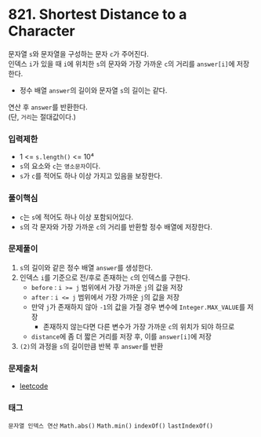 # 821. Shortest Distance to a Character
문자열 `s`와 문자열을 구성하는 문자 `c`가 주어진다.  
인덱스 `i`가 있을 때 `i`에 위치한 `s`의 문자와 가장 가까운 `c`의 거리를 `answer[i]`에 저장한다.  
- 정수 배열 `answer`의 길이와 문자열 `s`의 길이는 같다.

연산 후 `answer`를 반환한다.  
(단, `거리`는 절대값이다.)
### 입력제한
- 1 <= `s.length()` <= 10⁴
- `s`의 요소와 `c`는 `영소문자`이다.
- `s`가 `c`를 적어도 하나 이상 가지고 있음을 보장한다.
### 풀이핵심
- `c`는 `s`에 적어도 하나 이상 포함되어있다.
- `s`의 각 문자와 가장 가까운 `c`의 거리를 반환할 정수 배열에 저장한다.
### 문제풀이
1. `s`의 길이와 같은 정수 배열 `answer`를 생성한다.
2. 인덱스 `i`를 기준으로 전/후로 존재하는 `c`의 인덱스를 구한다.
   - `before` : `i >= j` 범위에서 가장 가까운 `j`의 값을 저장
   - `after` : `i <= j` 범위에서 가장 가까운 `j`의 값을 저장
   - 만약 `j`가 존재하지 않아 `-1`의 값을 가질 경우 변수에 `Integer.MAX_VALUE`를 저장
     - 존재하지 않는다면 다른 변수가 가장 가까운 `c`의 위치가 되야 하므로
   - `distance`에 좀 더 짧은 거리를 저장 후, 이를 `answer[i]`에 저장
3. `(2)`의 과정을 `s`의 길이만큼 반복 후 `answer`를 반환
### 문제출처
- [leetcode](https://leetcode.com/problems/shortest-distance-to-a-character/)
### 태그
`문자열 인덱스 연산` `Math.abs()` `Math.min()` `indexOf()` `lastIndexOf()`